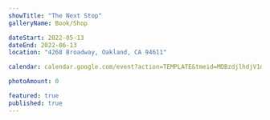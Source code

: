 ```yaml
---
showTitle: "The Next Stop"
galleryName: Book/Shop

dateStart: 2022-05-13
dateEnd: 2022-06-13
location: "4268 Broadway, Oakland, CA 94611"

calendar: calendar.google.com/event?action=TEMPLATE&tmeid=MDBzdjlhdjV1dW1qdWZ1YzUwbDU3azNwcnIgamxpdGhnb3dAY2NhLmVkdQ&tmsrc=jlithgow%40cca.edu

photoAmount: 0

featured: true
published: true
---
```

